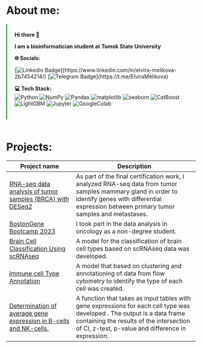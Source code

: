 # About me:
<div style="border-left: solid green 2px; padding: 20px">
<b>Hi there 👋

I am a bioinformatician student at Tomsk State University</b>    

**🌐 Socials:**

[![Linkedin Badge](https://img.shields.io/badge/-Elvira_Melikova-blue?style=flat-square&logo=Linkedin&logoColor=white&link=[https://www.linkedin.com/in/tanejasaksham/](https://www.linkedin.com/in/elvira-melikova-2b7454214/))](https://www.linkedin.com/in/elvira-melikova-2b7454214/)
[![Telegram Badge](https://img.shields.io/badge/-@Elvira_Melikova-blue?style=flat-square&logo=Telegram&logoColor=white&link=[https://www.linkedin.com/in/tanejasaksham/](https://t.me/Danil_litvinov))](https://t.me/ElviraMelikova)


**💻 Tech Stack:**    
![Python](https://img.shields.io/badge/-Python-white?style=flat&logo=python)
![NumPy](https://img.shields.io/badge/-NumPy-white?style=flat&logo=NumPy&logoColor=3366C5)
![Pandas](https://img.shields.io/badge/-Pandas-white?style=flat&logo=pandas&logoColor=130754)
![matplotlib](https://img.shields.io/badge/-matplotlib-white?style=flat&logo=matplotlib)
![seaborn](https://img.shields.io/badge/-seaborn-white?style=flat&logo=seaborn)
![CatBoost](https://img.shields.io/badge/-CatBoost-white?style=flat&logo=CatBoost)
![LightGBM](https://img.shields.io/badge/-LightGBM-white?style=flat&logo=LightGBM)
![Jupyter](https://img.shields.io/badge/-Jupyter-white?style=flat&logo=jupyter)
![GoogleColab](https://img.shields.io/badge/-GoogleColab-white?style=flat&logo=GoogleColab)
</div>
</br>

# Projects:
| Project name | Description |
| ---------------- | ----------------------- |
| [RNA-seq data analysis of tumor samples (BRCA) with DESeq2](https://github.com/Elvira-Melikova/TCGA_BRCA_DE_analysis_2024) |  As part of the final certification work, I analyzed RNA-seq data from tumor samples mammary gland in order to identify genes with differential expression between primary tumor samples and metastases. |
| [BostonGene Bootcamp 2023](https://github.com/Elvira-Melikova/BostonGene_Bootcamp_2023) |  I took part in the data analysis in oncology as a non-degree student. |
| [Brain Cell Classification Using scRNAseq ](https://github.com/Elvira-Melikova/Blastim_ML_on_Python_2023/tree/main/hackaton) | A model for the classification of brain cell types based on scRNAseq data was developed. |
| [Immune cell Type Annotation ](https://github.com/Elvira-Melikova/Blastim_ML_on_Python_2023/tree/main/flow_cyt_project) | A model that based on clustering and annotationing of data from flow cytometry to identify the type of each cell was created. |
| [Determination of average gene expression in B-cells and NK-cells.](https://github.com/Elvira-Melikova/Blastim_ML_on_Python_2023/tree/main/gene_expression_project) | A function that takes as input tables with gene expressions for each cell type was developed . The output is a data frame containing the results of the intersection of CI, z-test, p-value and difference in expression. |
</br>
